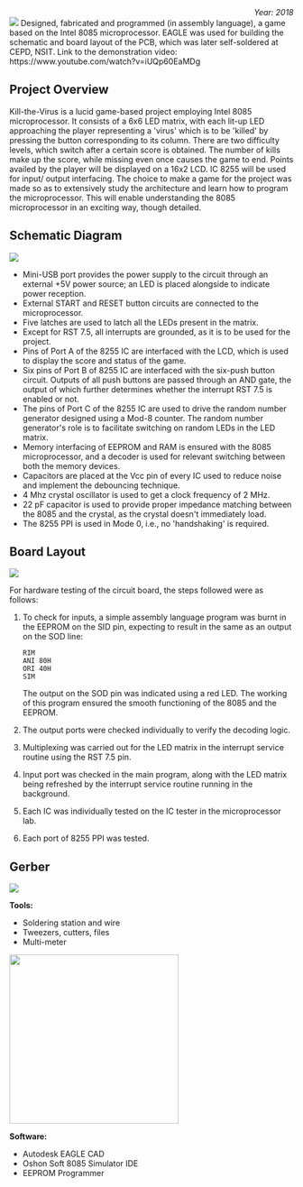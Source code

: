 
<div align="right"><i>Year: 2018</i></div>
<img src="https://user-images.githubusercontent.com/32619706/149883709-d17ce99c-5617-4dc2-a492-fd3b590a5fdc.png">
Designed, fabricated and programmed (in assembly language), a game based on the Intel 8085 microprocessor. EAGLE was used for building the schematic and board layout of the PCB, which was later self-soldered at CEPD, NSIT. Link to the demonstration video: https://www.youtube.com/watch?v=iUQp60EaMDg

## Project Overview
Kill-the-Virus is a lucid game-based project employing Intel 8085 microprocessor. It consists of a 6x6 LED matrix, with each lit-up LED approaching the player representing a 'virus' which is to be 'killed' by pressing the button corresponding to its column. There are two difficulty levels, which switch after a certain score is obtained. The number of kills make up the score, while missing even once causes the game to end. Points availed by the player will be displayed on a 16x2 LCD. IC 8255 will be used for input/ output interfacing. The choice to make a game for the project was made so as to extensively study the architecture and learn how to program the microprocessor. This will enable understanding the 8085 microprocessor in an exciting way, though detailed.

## Schematic Diagram

<img src="https://user-images.githubusercontent.com/32619706/149880580-b8c24fd7-1753-4189-b1a7-b57ae3998e97.png">

* Mini-USB port provides the power supply to the circuit through an external +5V power source; an LED is placed alongside to indicate power reception.
* External START and RESET button circuits are connected to the microprocessor.
* Five latches are used to latch all the LEDs present in the matrix.
* Except for RST 7.5, all interrupts are grounded, as it is to be used for the project.
* Pins of Port A of the 8255 IC are interfaced with the LCD, which is used to display the score and status of the game.
* Six pins of Port B of 8255 IC are interfaced with the six-push button circuit. Outputs of all push buttons are passed through an AND gate, the output of which further determines whether the interrupt RST 7.5 is enabled or not.
* The pins of Port C of the 8255 IC are used to drive the random number generator designed using a Mod-8 counter. The random number generator's role is to facilitate switching on random LEDs in the LED matrix.
* Memory interfacing of EEPROM and RAM is ensured with the 8085 microprocessor, and a decoder is used for relevant switching between both the memory devices.
* Capacitors are placed at the Vcc pin of every IC used to reduce noise and implement the debouncing technique.
* 4 Mhz crystal oscillator is used to get a clock frequency of 2 MHz.
* 22 pF capacitor is used to provide proper impedance matching between the 8085 and the crystal, as the crystal doesn't immediately load.
* The 8255 PPI is used in Mode 0, i.e., no 'handshaking' is required.

## Board Layout

<img src="https://user-images.githubusercontent.com/32619706/149880735-116e7f3a-a007-4481-962a-9b6a5f211f31.png">

For hardware testing of the circuit board, the steps followed were as follows:

1. To check for inputs, a simple assembly language program was burnt in the EEPROM on the SID pin, expecting to result in the same as an output on the SOD line:


    `RIM` \
	`ANI 80H` \
    `ORI 40H` \
    `SIM`

	The output on the SOD pin was indicated using a red LED. The working of this program ensured the smooth functioning of the 8085 and the EEPROM.

2. The output ports were checked individually to verify the decoding logic.
3. Multiplexing was carried out for the LED matrix in the interrupt service routine using the RST 7.5 pin.
4. Input port was checked in the main program, along with the LED matrix being refreshed by the interrupt service routine running in the background.
5. Each IC was individually tested on the IC tester in the microprocessor lab.
6. Each port of 8255 PPI was tested.


## Gerber

<img src="https://user-images.githubusercontent.com/32619706/149880834-3e6f9052-f5f6-4145-bf30-d3f576dda6ab.png">

**Tools:**
* Soldering station and wire
* Tweezers, cutters, files
* Multi-meter

<img src=https://m.media-amazon.com/images/I/81OaT3H5DGL.jpg width="300">

**Software:**
* Autodesk EAGLE CAD
* Oshon Soft 8085 Simulator IDE
* EEPROM Programmer



